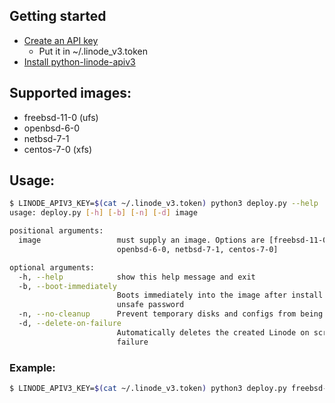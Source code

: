 ## Getting started

* [Create an API key](https://www.linode.com/docs/platform/api/api-key)
  * Put it in ~/.linode_v3.token
* [Install python-linode-apiv3](https://github.com/eatonphil/python-linode-apiv3)

## Supported images:

* freebsd-11-0 (ufs)
* openbsd-6-0
* netbsd-7-1
* centos-7-0 (xfs)

## Usage:

```sh
$ LINODE_APIV3_KEY=$(cat ~/.linode_v3.token) python3 deploy.py --help
usage: deploy.py [-h] [-b] [-n] [-d] image

positional arguments:
  image                 must supply an image. Options are [freebsd-11-0,
                        openbsd-6-0, netbsd-7-1, centos-7-0]

optional arguments:
  -h, --help            show this help message and exit
  -b, --boot-immediately
                        Boots immediately into the image after install with an
                        unsafe password
  -n, --no-cleanup      Prevent temporary disks and configs from being deleted
  -d, --delete-on-failure
                        Automatically deletes the created Linode on script
                        failure
```

### Example:

```sh
$ LINODE_APIV3_KEY=$(cat ~/.linode_v3.token) python3 deploy.py freebsd-11-0
```